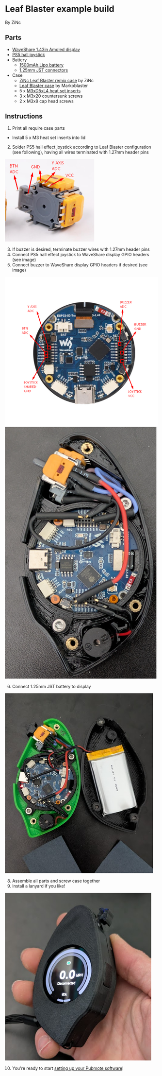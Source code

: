# Leaf Blaster example build

By ZiNc

## Parts

- [WaveShare 1.43in Amoled display](https://www.waveshare.com/esp32-s3-touch-amoled-1.43.htm?sku=30106)
- [PS5 hall joystick](https://www.aliexpress.us/item/3256806823053436.html)
- Battery
  - [1500mAh Lipo battery](https://www.amazon.com/dp/B09DPNCLQZ)
  - [1.25mm JST connectors](https://www.amazon.com/dp/B088NQBF3V)
- Case
  - [ZiNc Leaf Blaster remix case](https://www.printables.com/model/1265591) by ZiNc
  - [Leaf Blaster case](https://www.printables.com/model/1191785) by Markoblaster
  - 5 x [M3xD5xL4 heat set inserts](https://www.amazon.com/dp/B0CS6VZYL8)
  - 3 x M3x20 countersunk screws
  - 2 x M3x8 cap head screws

## Instructions

1. Print all require case parts
  - Install 5 x M3 heat set inserts into lid
2. Solder PS5 hall effect joystick according to Leaf Blaster configuration (see following), having all wires terminated with 1.27mm header pins

![PS5 hall pins](leaf-blaster-hall.png)

3. If buzzer is desired, terminate buzzer wires with 1.27mm header pins
4. Connect PS5 hall effect joystick to WaveShare display GPIO headers (see image)
5. Connect buzzer to WaveShare display GPIO headers if desired (see image)

![WaveShare 1.43in AMOLED display pinout](leaf-blaster-pinout.png)
![Leaf Blaster wiring](leaf-blaster-wiring.png)

6. Connect 1.25mm JST battery to display

![Leaf Blaster battery](leaf-blaster-battery.png)
 
8. Assemble all parts and screw case together
9. Install a lanyard if you like!

![Leaf Blaster assembly](leaf-blaster-assembly.png)

10. You're ready to start [setting up your Pubmote software](/README.md#software-prerequisites)!
